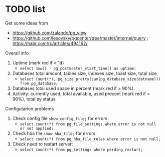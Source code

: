 # TODO list

Get some ideas from
   * https://github.com/zalando/pg_view
   * https://github.com/lesovsky/pgcenter/tree/master/internal/query ; https://habr.com/ru/articles/494162/

Overall info
1. Uptime (mark red if < 1d)
   * `select now() - pg_postmaster_start_time() as uptime;`
1. Databases total amount, tables size, indexes size, toast size, total size
   * `select count(*), pg_size_pretty(sum(pg_database_size(datname))) from pg_database;`
1. Databases total used space in percent (mark red if > 90%).
1. Activity: currently used, total available, used precent (mark red if > 90%), total by status

Configutarion problems
1. Check config file `show config_file;` for errors:
   * `select count(*) from pg_file_settings where error is not null or not applied;`
1. Check hba file `show hba_file;` for errors:
   * `select count(*) from pg_hba_file_rules where error is not null;`
1. Check need to restart server:
   * `select count(*) from pg_settings where perding_restart;`
